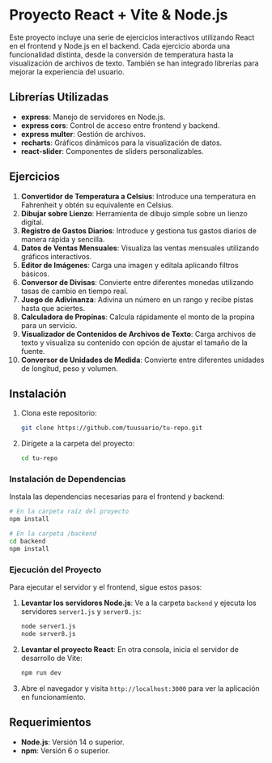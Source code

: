 # Proyecto React + Vite & Node.js

Este proyecto incluye una serie de ejercicios interactivos utilizando React en el frontend y Node.js en el backend. Cada ejercicio aborda una funcionalidad distinta, desde la conversión de temperatura hasta la visualización de archivos de texto. También se han integrado librerías para mejorar la experiencia del usuario.

## Librerías Utilizadas

- **express**: Manejo de servidores en Node.js.
- **express cors**: Control de acceso entre frontend y backend.
- **express multer**: Gestión de archivos.
- **recharts**: Gráficos dinámicos para la visualización de datos.
- **react-slider**: Componentes de sliders personalizables.

## Ejercicios

1. **Convertidor de Temperatura a Celsius**: Introduce una temperatura en Fahrenheit y obtén su equivalente en Celsius.
2. **Dibujar sobre Lienzo**: Herramienta de dibujo simple sobre un lienzo digital.
3. **Registro de Gastos Diarios**: Introduce y gestiona tus gastos diarios de manera rápida y sencilla.
4. **Datos de Ventas Mensuales**: Visualiza las ventas mensuales utilizando gráficos interactivos.
5. **Editor de Imágenes**: Carga una imagen y edítala aplicando filtros básicos.
6. **Conversor de Divisas**: Convierte entre diferentes monedas utilizando tasas de cambio en tiempo real.
7. **Juego de Adivinanza**: Adivina un número en un rango y recibe pistas hasta que aciertes.
8. **Calculadora de Propinas**: Calcula rápidamente el monto de la propina para un servicio.
9. **Visualizador de Contenidos de Archivos de Texto**: Carga archivos de texto y visualiza su contenido con opción de ajustar el tamaño de la fuente.
10. **Conversor de Unidades de Medida**: Convierte entre diferentes unidades de longitud, peso y volumen.

## Instalación

1. Clona este repositorio:
   ```bash
   git clone https://github.com/tuusuario/tu-repo.git
   ```
2. Dirígete a la carpeta del proyecto:
   ```bash
   cd tu-repo
   ```

### Instalación de Dependencias

Instala las dependencias necesarias para el frontend y backend:

```bash
# En la carpeta raíz del proyecto
npm install

# En la carpeta /backend
cd backend
npm install
```

### Ejecución del Proyecto

Para ejecutar el servidor y el frontend, sigue estos pasos:

1. **Levantar los servidores Node.js**:
   Ve a la carpeta `backend` y ejecuta los servidores `server1.js` y `server8.js`:
   ```bash
   node server1.js
   node server8.js
   ```

2. **Levantar el proyecto React**:
   En otra consola, inicia el servidor de desarrollo de Vite:
   ```bash
   npm run dev
   ```

3. Abre el navegador y visita `http://localhost:3000` para ver la aplicación en funcionamiento.

## Requerimientos

- **Node.js**: Versión 14 o superior.
- **npm**: Versión 6 o superior.

